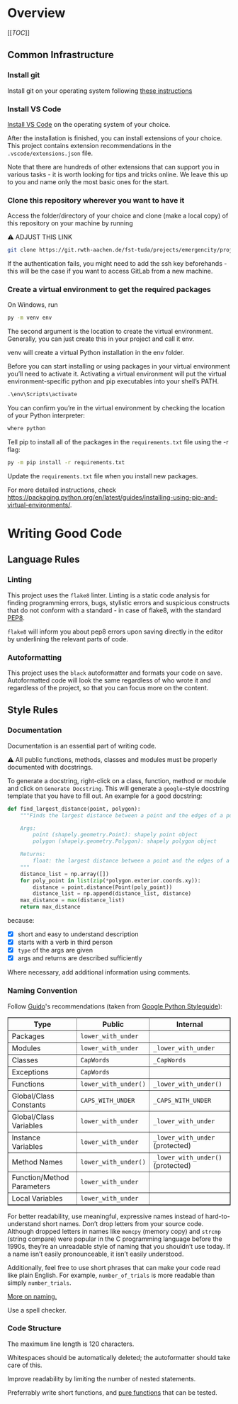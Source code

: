 # Overview

[[_TOC_]]

## Common Infrastructure
### Install git
Install git on your operating system following [these instructions](https://git-scm.com/book/en/v2/Getting-Started-Installing-Git)

### Install VS Code
[Install VS Code](https://code.visualstudio.com/) on the operating system of your choice.

After the installation is finished, you can install extensions of your choice. This project contains extension recommendations in the `.vscode/extensions.json` file.

Note that there are hundreds of other extensions that can support you in various tasks - it is worth looking for tips and tricks online. We leave this up to you and name only the most basic ones for the start.

### Clone this repository wherever you want to have it
Access the folder/directory of your choice and clone (make a local copy) of this repository on your machine by running

:warning: ADJUST THIS LINK
```bash
git clone https://git.rwth-aachen.de/fst-tuda/projects/emergencity/project-name.git
```

If the authentication fails, you might need to add the ssh key beforehands - this will be the case if you want to access GitLab from a new machine.


### Create a virtual environment to get the required packages
On Windows, run

```cmd
py -m venv env
```
The second argument is the location to create the virtual environment. Generally, you can just create this in your project and call it env.

venv will create a virtual Python installation in the env folder.

Before you can start installing or using packages in your virtual environment you’ll need to activate it. Activating a virtual environment will put the virtual environment-specific python and pip executables into your shell’s PATH.

```cmd
.\env\Scripts\activate
```

You can confirm you’re in the virtual environment by checking the location of your Python interpreter:

```cmd
where python
```
Tell pip to install all of the packages in the `requirements.txt` file using the -r flag:

```cmd
py -m pip install -r requirements.txt
```

Update the `requirements.txt` file when you install new packages.

For more detailed instructions, check https://packaging.python.org/en/latest/guides/installing-using-pip-and-virtual-environments/.

# Writing Good Code

## Language Rules

### Linting
This project uses the `flake8` linter. Linting is a static code analysis for finding programming errors, bugs, stylistic errors and suspicious constructs that do not conform with a standard - in case of flake8, with the standard [PEP8](https://peps.python.org/pep-0008/).

`flake8` will inform you about pep8 errors upon saving directly in the editor by underlining the relevant parts of code.

### Autoformatting
This project uses the `black` autoformatter and formats your code on save. Autoformatted code will look the same regardless of who wrote it and regardless of the project, so that you can focus more on the content.


## Style Rules
### Documentation
Documentation is an essential part of writing code.

:warning: All public functions, methods, classes and modules must be properly documented with docstrings.

To generate a docstring, right-click on a class, function, method or module and click on `Generate Docstring`.
This will generate a `google`-style docstring template that you have to fill out. An example for a good docstring:

```python
def find_largest_distance(point, polygon):
    """Finds the largest distance between a point and the edges of a polygon.

    Args:
        point (shapely.geometry.Point): shapely point object
        polygon (shapely.geometry.Polygon): shapely polygon object

    Returns:
        float: the largest distance between a point and the edges of a polygon
    """
    distance_list = np.array([])
    for poly_point in list(zip(*polygon.exterior.coords.xy)):
        distance = point.distance(Point(poly_point))
        distance_list = np.append(distance_list, distance)
    max_distance = max(distance_list)
    return max_distance
```
because:
- [x] short and easy to understand description
- [x] starts with a verb in third person
- [x] `type` of the args are given
- [x] args and returns are described sufficiently

Where necessary, add additional information using comments.

### Naming Convention
Follow [Guido](https://en.wikipedia.org/wiki/Guido_van_Rossum)'s recommendations (taken from [Google Python Styleguide](https://google.github.io/styleguide/pyguide.html#3164-guidelines-derived-from-guidos-recommendations)):

<table rules="all" border="1" summary="Guidelines from Guido's Recommendations"
       cellspacing="2" cellpadding="2">

  <tr>
    <th>Type</th>
    <th>Public</th>
    <th>Internal</th>
  </tr>

  <tr>
    <td>Packages</td>
    <td><code>lower_with_under</code></td>
    <td></td>
  </tr>

  <tr>
    <td>Modules</td>
    <td><code>lower_with_under</code></td>
    <td><code>_lower_with_under</code></td>
  </tr>

  <tr>
    <td>Classes</td>
    <td><code>CapWords</code></td>
    <td><code>_CapWords</code></td>
  </tr>

  <tr>
    <td>Exceptions</td>
    <td><code>CapWords</code></td>
    <td></td>
  </tr>

  <tr>
    <td>Functions</td>
    <td><code>lower_with_under()</code></td>
    <td><code>_lower_with_under()</code></td>
  </tr>

  <tr>
    <td>Global/Class Constants</td>
    <td><code>CAPS_WITH_UNDER</code></td>
    <td><code>_CAPS_WITH_UNDER</code></td>
  </tr>

  <tr>
    <td>Global/Class Variables</td>
    <td><code>lower_with_under</code></td>
    <td><code>_lower_with_under</code></td>
  </tr>

  <tr>
    <td>Instance Variables</td>
    <td><code>lower_with_under</code></td>
    <td><code>_lower_with_under</code> (protected)</td>
  </tr>

  <tr>
    <td>Method Names</td>
    <td><code>lower_with_under()</code></td>
    <td><code>_lower_with_under()</code> (protected)</td>
  </tr>

  <tr>
    <td>Function/Method Parameters</td>
    <td><code>lower_with_under</code></td>
    <td></td>
  </tr>

  <tr>
    <td>Local Variables</td>
    <td><code>lower_with_under</code></td>
    <td></td>
  </tr>

</table>

For better readability, use meaningful, expressive names instead of hard-to-understand short names. Don’t drop letters from your source code. Although dropped letters in names like `memcpy` (memory copy) and `strcmp` (string compare) were popular in the C programming language before the 1990s, they’re an unreadable style of naming that you shouldn’t use today. If a name isn’t easily pronounceable, it isn’t easily understood.

Additionally, feel free to use short phrases that can make your code read like plain English. For example, `number_of_trials` is more readable than simply `number_trials`.

[More on naming.](https://inventwithpython.com/beyond/chapter4.html)

Use a spell checker.

### Code Structure
The maximum line length is 120 characters.

Whitespaces should be automatically deleted; the autoformatter should take care of this.

Improve readability by limiting the number of nested statements.

Preferrably write short functions, and [pure functions](https://realpython.com/python-functional-programming/#:~:text=A%20pure%20function%20is%20a,to%20state%20or%20mutable%20data.) that can be tested.
